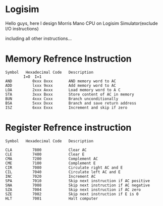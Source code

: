 # Logisim

Hello guys, here I design Morris Mano CPU on Logisim Simulator(exclude I/O instructions)

including all other instructions...


# Memory Refrence Instruction


	Symbol   Hexadecimal Code	Description
			I=O  I=1  		
	AND 		0xxx 8xxx 		AND memory word to AC
	ADD 		lxxx 9xxx 		Add memory word to AC
	LOA 		2xxx Axxx 		Load memory word to A C
	STA 		3xxx Bxxx 		Store content of AC in memory
	BUN 		4xxx Cxxx 		Branch unconditionally
	BSA 		5xxx Dxxx 		Branch and save return address
	ISZ 		6xxx Exxx 		Increment and skip if zero


# Register Refrence instruction


	Symbol   Hexadecimal Code	Description

	CLA 		7800 			Clear AC
	CLE 		7400 			Clear E
	CMA 		7200 			Complement AC
	CME 		7100 			Complement E
	CIR 		7080 			Circulate right AC and E
	CIL 		7040 			Circulate left AC and E
	INC 		7020 			Increment AC
	SPA 		7010 			Skip next instruction if AC positive
	SNA 		7008 			Skip next instruction if AC negative
	SZA 		7004 			Skip next instruction if AC zero
	SZE 		7002 			Skip next instruction if E is 0
	HLT 		7001 			Halt computer
